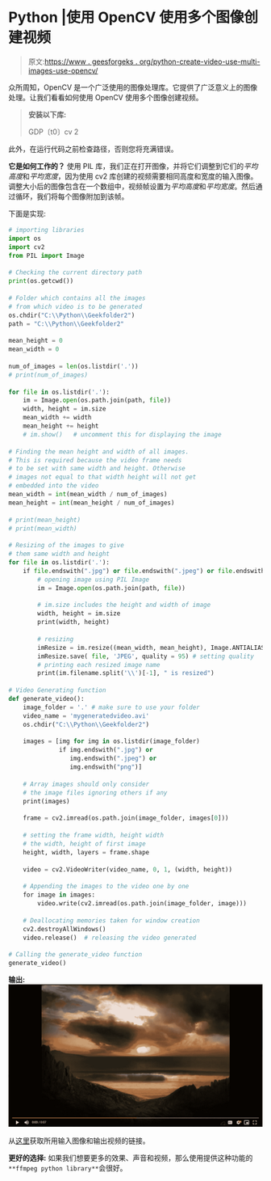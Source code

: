 # Python |使用 OpenCV 使用多个图像创建视频

> 原文:[https://www . geesforgeks . org/python-create-video-use-multi-images-use-opencv/](https://www.geeksforgeeks.org/python-create-video-using-multiple-images-using-opencv/)

众所周知，OpenCV 是一个广泛使用的图像处理库。它提供了广泛意义上的图像处理。让我们看看如何使用 OpenCV 使用多个图像创建视频。

> **安装以下库:**
> 
> GDP〔t0〕cv 2

此外，在运行代码之前检查路径，否则您将充满错误。

**它是如何工作的？**
使用 PIL 库，我们正在打开图像，并将它们调整到它们的*平均高度*和*平均宽度*，因为使用 cv2 库创建的视频需要相同高度和宽度的输入图像。
调整大小后的图像包含在一个数组中，视频帧设置为*平均高度*和*平均宽度*。然后通过循环，我们将每个图像附加到该帧。

下面是实现:

```py
# importing libraries
import os
import cv2 
from PIL import Image 

# Checking the current directory path
print(os.getcwd()) 

# Folder which contains all the images
# from which video is to be generated
os.chdir("C:\\Python\\Geekfolder2")  
path = "C:\\Python\\Geekfolder2"

mean_height = 0
mean_width = 0

num_of_images = len(os.listdir('.'))
# print(num_of_images)

for file in os.listdir('.'):
    im = Image.open(os.path.join(path, file))
    width, height = im.size
    mean_width += width
    mean_height += height
    # im.show()   # uncomment this for displaying the image

# Finding the mean height and width of all images.
# This is required because the video frame needs
# to be set with same width and height. Otherwise
# images not equal to that width height will not get 
# embedded into the video
mean_width = int(mean_width / num_of_images)
mean_height = int(mean_height / num_of_images)

# print(mean_height)
# print(mean_width)

# Resizing of the images to give
# them same width and height 
for file in os.listdir('.'):
    if file.endswith(".jpg") or file.endswith(".jpeg") or file.endswith("png"):
        # opening image using PIL Image
        im = Image.open(os.path.join(path, file)) 

        # im.size includes the height and width of image
        width, height = im.size   
        print(width, height)

        # resizing 
        imResize = im.resize((mean_width, mean_height), Image.ANTIALIAS) 
        imResize.save( file, 'JPEG', quality = 95) # setting quality
        # printing each resized image name
        print(im.filename.split('\\')[-1], " is resized") 

# Video Generating function
def generate_video():
    image_folder = '.' # make sure to use your folder
    video_name = 'mygeneratedvideo.avi'
    os.chdir("C:\\Python\\Geekfolder2")

    images = [img for img in os.listdir(image_folder)
              if img.endswith(".jpg") or
                 img.endswith(".jpeg") or
                 img.endswith("png")]

    # Array images should only consider
    # the image files ignoring others if any
    print(images) 

    frame = cv2.imread(os.path.join(image_folder, images[0]))

    # setting the frame width, height width
    # the width, height of first image
    height, width, layers = frame.shape  

    video = cv2.VideoWriter(video_name, 0, 1, (width, height)) 

    # Appending the images to the video one by one
    for image in images: 
        video.write(cv2.imread(os.path.join(image_folder, image))) 

    # Deallocating memories taken for window creation
    cv2.destroyAllWindows() 
    video.release()  # releasing the video generated

# Calling the generate_video function
generate_video()
```

**输出:**
![](img/8e7ab8d13fdb6cd5ca76ff9c25c181c3.png)

从[这里](https://drive.google.com/drive/folders/14Z3iASRYhob9cDohpVU-pcN9LgZ2Imqp?usp=sharing)获取所用输入图像和输出视频的链接。

**更好的选择:**
如果我们想要更多的效果、声音和视频，那么使用提供这种功能的 `**ffmpeg python library**`会很好。